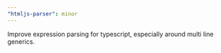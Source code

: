 ```yaml
---
"htmljs-parser": minor
---
```


Improve expression parsing for typescript, especially around multi line generics.
